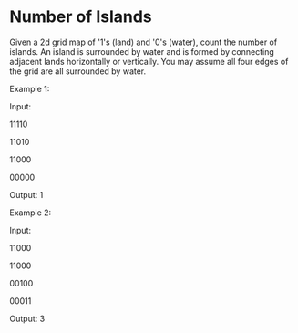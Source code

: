 # Number of Islands

Given a 2d grid map of '1's (land) and '0's (water), count the number of islands. An island is surrounded by water and is formed by connecting adjacent lands horizontally or vertically. You may assume all four edges of the grid are all surrounded by water.

Example 1:

Input:

11110

11010

11000

00000

Output: 1

Example 2:

Input:

11000

11000

00100

00011

Output: 3

